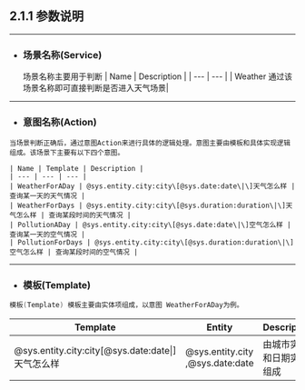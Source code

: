 ## 2.1.1 参数说明

---

* ### 场景名称\(Service\)

  场景名称主要用于判断
  | Name | Description |
  | --- | --- |
  | Weather  通过该场景名称即可直接判断是否进入天气场景|


---

* ### 意图名称\(Action\)


```
当场景判断正确后，通过意图Action来进行具体的逻辑处理。意图主要由模板和具体实现逻辑组成。该场景下主要有以下四个意图。
```

```
| Name | Template | Description |
| --- | --- | --- |
| WeatherForADay | @sys.entity.city:city\[@sys.date:date\|\]天气怎么样 | 查询某一天的天气情况 |
| WeatherForDays | @sys.entity.city:city\[@sys.duration:duration\|\]天气怎么样 | 查询某段时间的天气情况 |
| PollutionADay | @sys.entity.city:city\[@sys.date:date\|\]空气怎么样 | 查询某一天的空气情况 |
| PollutionForDays | @sys.entity.city:city\[@sys.duration:duration\|\]空气怎么样 | 查询某段时间的空气情况 |
```

---

* ### 模板\(Template\)


```go
模板(Template) 模板主要由实体项组成，以意图 WeatherForADay为例。
```

| Template | Entity | Description |
| --- | --- | --- |
| @sys.entity.city:city\[@sys.date:date\|\]天气怎么样 | @sys.entity.city ,@sys.date:date | 由城市实体和日期实体组成 |

